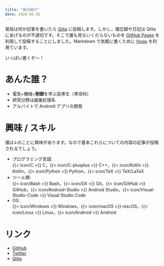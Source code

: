 ```yaml
---
title: "自己紹介"
date: 2020-05-05
---
```


普段は何か記事を書いたら [Qiita](https://qiita.com/Daiji256/) に投稿します。しかし，備忘録や日記は Qiita にあげるのが不適切です。そこで誰も見ないくだらないものを [GitHub Pages](https://pages.github.com/) を利用して投稿することにしました。Markdown で気軽に書くために [Hugo](https://gohugo.io/) を利用ています。

いっぱい書くぞ～！

# あんた誰？

- 電気+機械+**制御**を学ぶ高専生（専攻科）
- 研究分野は画像処理系
- アルバイトで Android アプリの開発

# 興味 / スキル

僕は↓のことに興味があります。なので基本これらについての内容の記事が投稿されるでしょう。

- プログラミング言語:  
{{< icon/C >}} C，{{< icon/C-plusplus >}} C++，{{< icon/Kotlin >}} Kotlin，{{< icon/Python >}} Python，{{< icon/TeX >}} TeX/LaTeX
- ツール類:  
{{< icon/Bash >}} Bash，{{< icon/Git >}} Git，{{< icon/GitHub >}} GitHub，{{< icon/Android-Studio >}} Android Studio，{{< icon/Visual-Studio-Code >}} Visual Studio Code
- OS:  
{{< icon/Windows >}} Windows，{{< icon/macOS >}} mscOS，{{< icon/Linux >}} Linux，{{< icon/Android >}} Android

# リンク

- [GitHub](https://github.com/Daiji256/)
- [Twitter](https://twitter.com/Daiji256/)
- [Qiita](https://qiita.com/Daiji256/)
